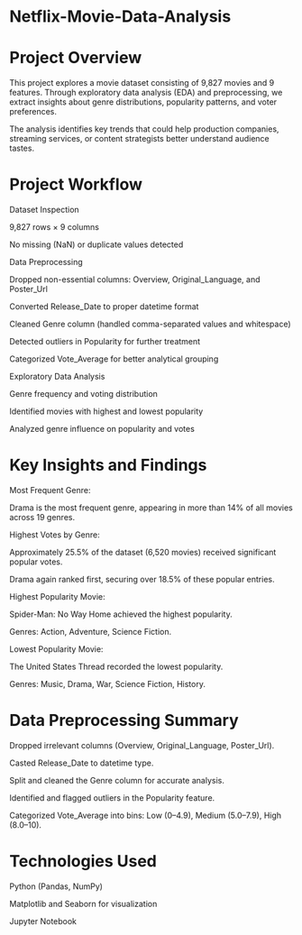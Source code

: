 # Netflix-Movie-Data-Analysis

# Project Overview
This project explores a movie dataset consisting of 9,827 movies and 9 features. Through exploratory data analysis (EDA) and preprocessing, we extract insights about genre distributions, popularity patterns, and voter preferences.

The analysis identifies key trends that could help production companies, streaming services, or content strategists better understand audience tastes.

# Project Workflow
Dataset Inspection

9,827 rows × 9 columns

No missing (NaN) or duplicate values detected

Data Preprocessing

Dropped non-essential columns: Overview, Original_Language, and Poster_Url

Converted Release_Date to proper datetime format

Cleaned Genre column (handled comma-separated values and whitespace)

Detected outliers in Popularity for further treatment

Categorized Vote_Average for better analytical grouping

Exploratory Data Analysis

Genre frequency and voting distribution

Identified movies with highest and lowest popularity

Analyzed genre influence on popularity and votes

# Key Insights and Findings
Most Frequent Genre:

Drama is the most frequent genre, appearing in more than 14% of all movies across 19 genres.

Highest Votes by Genre:

Approximately 25.5% of the dataset (6,520 movies) received significant popular votes.

Drama again ranked first, securing over 18.5% of these popular entries.

Highest Popularity Movie:

Spider-Man: No Way Home achieved the highest popularity.

Genres: Action, Adventure, Science Fiction.

Lowest Popularity Movie:

The United States Thread recorded the lowest popularity.

Genres: Music, Drama, War, Science Fiction, History.

# Data Preprocessing Summary
Dropped irrelevant columns (Overview, Original_Language, Poster_Url).

Casted Release_Date to datetime type.

Split and cleaned the Genre column for accurate analysis.

Identified and flagged outliers in the Popularity feature.

Categorized Vote_Average into bins: Low (0–4.9), Medium (5.0–7.9), High (8.0–10).

# Technologies Used
Python (Pandas, NumPy)

Matplotlib and Seaborn for visualization

Jupyter Notebook

